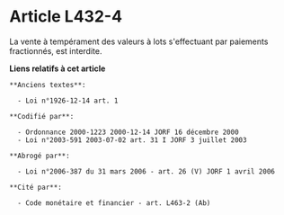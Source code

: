 # Article L432-4

La vente à tempérament des valeurs à lots s'effectuant par paiements fractionnés, est interdite.

**Liens relatifs à cet article**

	**Anciens textes**:

	  - Loi n°1926-12-14 art. 1

	**Codifié par**:

	  - Ordonnance 2000-1223 2000-12-14 JORF 16 décembre 2000
	  - Loi n°2003-591 2003-07-02 art. 31 I JORF 3 juillet 2003

	**Abrogé par**:

	  - Loi n°2006-387 du 31 mars 2006 - art. 26 (V) JORF 1 avril 2006

	**Cité par**:

	  - Code monétaire et financier - art. L463-2 (Ab)
